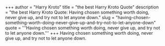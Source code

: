 +++
author = "Harry Kroto"
title = "the best Harry Kroto Quote"
description = "the best Harry Kroto Quote: Having chosen something worth doing, never give up, and try not to let anyone down."
slug = "having-chosen-something-worth-doing-never-give-up-and-try-not-to-let-anyone-down"
quote = '''Having chosen something worth doing, never give up, and try not to let anyone down.'''
+++
Having chosen something worth doing, never give up, and try not to let anyone down.
